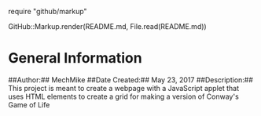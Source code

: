 require "github/markup"

GitHub::Markup.render(README.md, File.read(README.md))

# General Information
##Author:## MechMike
##Date Created:## May 23, 2017
##Description:## This project is meant to create a webpage with a JavaScript applet that uses HTML elements to create a grid for making a 
version of Conway's Game of Life
